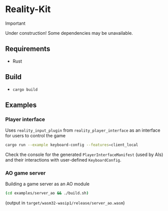 # Reality-Kit

> [!IMPORTANT]
> Under construction! Some dependencies may be unavailable.

## Requirements

- Rust

## Build

- `cargo build`

## Examples

### Player interface

Uses `reality_input_plugin` from `reality_player_interface` as an interface for users to control the game

```sh
cargo run --example keyboard-config --features=client_local
```

Check the console for the generated `PlayerInterfaceManifest` (used by AIs) and their interactions with user-defined `KeyboardConfig`.

### AO game server

Building a game server as an AO module

```sh
(cd examples/server_ao && ./build.sh)
```

(output in `target/wasm32-wasip1/release/server_ao.wasm`)

